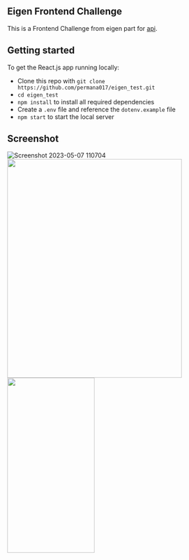 ## Eigen Frontend Challenge

This is a Frontend Challenge from eigen part for [api](https://newsapi.org/).

## Getting started

To get the React.js app running locally:

* Clone this repo with `git clone https://github.com/permana017/eigen_test.git`
* `cd eigen_test`
* `npm install` to install all required dependencies
* Create a `.env` file and reference the `dotenv.example` file
* `npm start` to start the local server


## Screenshot


![Screenshot 2023-05-07 110704](https://user-images.githubusercontent.com/114414904/236657159-da86ba19-6301-46aa-85d5-16ec8fd1fa74.png)
<img src="https://user-images.githubusercontent.com/114414904/236657163-62613972-a794-46f2-a06b-1b6d2585aebc.png" width="400" height="500" /><br/>
<img src="https://user-images.githubusercontent.com/114414904/236657161-d180d599-4ddb-4f8c-8ef8-792908cc0f68.png" width="200" height="400" />

